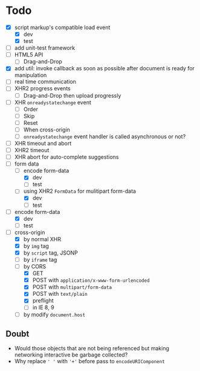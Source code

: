 # Todo

- [x] script markup's compatible load event
	- [x] dev
	- [x] test
- [ ] add unit-test framework
- [ ] HTML5 API
	- [ ] Drag-and-Drop
- [x] add util: invoke callback as soon as possible after document is ready for manipulation
- [ ] real time communication
- [ ] XHR2 progress events
	- [ ] Drag-and-Drop then upload progressly
- [ ] XHR `onreadystatechange` event
	- [ ] Order
	- [ ] Skip
	- [ ] Reset
	- [ ] When cross-origin
	- [ ] `onreadystatechange` event handler is called asynchronous or not?
- [ ] XHR timeout and abort
- [ ] XHR2 timeout
- [ ] XHR abort for auto-complete suggestions
- [ ] form data
	- [ ] encode form-data
		- [x] dev
		- [ ] test
	- [ ] using XHR2 `FormData` for mulitipart form-data
		- [x] dev
		- [ ] test
- [ ] encode form-data
	- [x] dev
	- [ ] test
- [ ] cross-origin
	- [x] by normal XHR
	- [x] by `img` tag
	- [x] by `script` tag, JSONP
	- [ ] by `iframe` tag
	- [ ] by CORS
		- [x] GET
		- [x] POST with `application/x-www-form-urlencoded`
		- [x] POST with `multipart/form-data`
		- [x] POST with `text/plain`
		- [x] preflight
		- [ ] in IE 8, 9
	- [ ] by modify `document.host`

## Doubt

- Would those objects that are not being referenced but making networking interactive be garbage collected?
- Why replace `' '` with `'+'` before pass to `encodeURIComponent`
